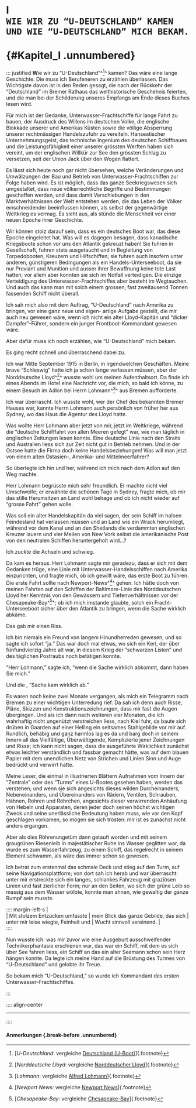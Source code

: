 # I&nbsp;<br />**`WIE WIR ZU “U-DEUTSCHLAND” KAMEN UND WIE “U-DEUTSCHLAND” MICH BEKAM.`**<br /><br /> {#Kapitel_I .unnumbered}

::: justified
**W**ie wir zu “U-Deutschland”^[^0001]^ kamen? Das wäre eine lange Geschichte.
Die muss ich Berufeneren zu erzählen überlassen. Das Wichtigste davon ist
in den Reden gesagt, die nach der Rückkehr der “Deutschland” im Bremer
Rathaus das welthistorische Geschehnis feierten, und die man bei der
Schilderung unseres Empfangs am Ende dieses Buches lesen wird.

Für mich ist der Gedanke, Unterwasser-Frachtschiffe für lange Fahrt zu
bauen, der Ausdruck des Willens im deutschen Volke, die englische Blokkade
unserer und Amerikas Küsten sowie die völlige Absperrung unserer
rechtmässigen Handelszufuhr zu vereiteln. Hanseatischer Unternehmungsgeist,
das technische Ingenium des deutschen Schiffbaues und die Leistungsfähigkeit
einer unserer grössten Werften haben sich vereint, um der englischen Willkür zur
See den grössten Schlag zu versetzen, seit der Union Jack über den Wogen flattert.

Es lässt sich heute noch gar nicht übersehen, welche Veränderungen und
Umwälzungen der Bau und Betrieb von Unterwasser-Frachtschiffen zur Folge
haben wird. Es ist möglich, dass das ganze Seekriegswesen sich umgestaltet,
dass neue völkerrechtliche Begriffe und Bestimmungen geschaffen werden, und
dass damit Verschiebungen in den Marktverhältnissen der Welt entstehen
werden, die das Leben der Völker eınschneidender beeinflussen können, als
selbst der gegenwärtige Weltkrieg es vermag. Es sieht aus, als stünde die
Menschheit vor einer neuen Epoche ihrer Geschichte.

Wir können stolz darauf sein, dass es ein deutsches Boot war, das diese
Epoche eingeleitet hat. Was will es dagegen besagen, dass kanadische
Kriegsboote schon vor uns den Atlantik gekreuzt haben! Sie fuhren in
Gesellschaft, fuhren stets ausgetaucht und in Begleitung von Torpedobooten,
Kreuzern und Hilfschiffen; sie fuhren auch insofern unter anderen, günstigeren
Bedingungen als ein Handels-Unterseeboot, da sie nur Proviant und Munition
und ausser ihrer Bewaffnung keine tote Last hatten; vor allem aber konnten sie
sich im Notfall verteidigen. Die einzige Verteidigung des Unterwasser-Frachtschiffes
aber besteht im Wegtauchen. Und auch das kann man mit solch einem
grossen, fast zweitausend Tonnen fassenden Schiff nicht überall.

Ich sah mich also mit dem Auftrag, “U-Deutschland” nach Amerika zu
bringen, vor eine ganz neue und eigen- artige Aufgabe gestellt, die mir auch
neu gewesen wäre, wenn ich nicht ein alter Lloyd-Kapitän und  “dicker Dampfer”-Führer,
sondern ein junger Frontboot-Kommandant gewesen wäre.

Aber dafür muss ich noch erzählen, wie “U-Deutschland” mich bekam.

Es ging recht schnell und überraschend dabei zu.

Ich war Mitte September 1915 in Berlin, in irgendwelchen Geschäften.
Meine brave “Schleswig” hatte ich ja schon lange verlassen müssen, aber der
Norddeutsche Lloyd^[^0002]^ wusste wohl um meinen Aufenthaltsort. Da finde ich
eines Abends im Hotel eine Nachricht vor, die mich, so bald ich könne, zu
einem Besuch im Adlon bei Herrn Lohmann^[^0003]^ aus Bremen aufforderte.

Ich war überrascht. Ich wusste wohl, wer der Chef des bekannten Bremer
Hauses war, kannte Herrn Lohmann auch persönlich von früher her aus
Sydney, wo das Haus die Agentur des Lloyd hatte.

Was wollte Herr Lohmann aber jetzt von mir, jetzt im Weltkriege, während
die “deutsche Schifffahrt von allen Meeren gefegt” war, wie man täglich in
englischen Zeitungen lesen konnte. Eine deutsche Linie nach den Straits
und Australien liess sich zur Zeit nicht gut in Betrieb nehmen. Und in der
Ostsee hatte die Firma doch keine Handelsbeziehungen! Was will man
jetzt von einem alten Ostasien-, Amerika- und Mittelmeerfahrer?

So überlegte ich hin und her, während ich mich nach dem Adlon auf den
Weg machte.

Herr Lohmann begrüsste mich sehr freundlich. Er machte nicht viel
Umschweife; er erwähnte die schönen Tage in Sydney, fragte mich, ob mir das stille
Herumsitzen an Land wohl behage und ob ich nicht wieder auf “grosse Fahrt”
gehen wolle.

Was soll ein alter Handelskapitän da viel sagen, der sein Schiff im halben
Feindesland hat verlassen müssen und an Land wie ein Wrack herumliegt,
während vor dem Kanal und an den Shetlands die verdammten englischen
Kreuzer lauern und vier Meilen von New Vork selbst die amerikanische
Post von den neutralen Schiffen heruntergeholt wird...?

Ich zuckte die Achseln und schwieg.

Da kam es heraus. Herr Lohmann sagte mir geradezu, dass er sich mit dem
Gedanken trüge, eine Linie mit Unterwasser-Handelsschiffen nach Amerika
einzurichten, und fragte mich, ob ich gewillt wäre, das erste Boot zu führen.
Die erste Fahrt sollte nach Newport-News^[^0004]^ gehen. Ich hätte doch von meinen
Fahrten auf den Schiffen der Baltimore-Linie des Norddeutschen Lloyd
her Kenntnis von den Gewässern und Tiefenverhältnissen vor der Chesapeake-Bay^[^0005]^;
ob ich mich imstande glaubte, solch ein Fracht-Unterseeboot
sicher über den Atlantik zu bringen, wenn die Sache wirklich abkäme.

Das gab mir einen Riss.

Ich bin niemals ein Freund von langem Hinundherreden gewesen, und so
sagte ich sofort  “ja.” Das war doch mal etwas, wo sich ein Kerl, der über
fünfundvierzig Jahre alt war, in diesem Krieg der “schwarzen Listen” und des
täglichen Postraubs noch betätigen konnte.

“Herr Lohmann,” sagte ich, “wenn die Sache wirklich abkommt, dann haben Sie mich.”

Und die , “Sache kam wirklich ab.”

Es waren noch keine zwei Monate vergangen, als mich ein Telegramm
nach Bremen zu einer wichtigen Unterredung rief. Da sah ich denn auch
Risse, Pläne, Skizzen und Konstruktionszeichnungen, dass mir fast die
Augen übergingen. Und als ich dann nach weiteren vier Monaten, die ich
wahrhaftig nicht ungenützt verstreichen liess, nach Kiel fuhr, da baute sich
drüben in Gaarden auf einer Helling ein seltsames Stahlgebilde vor mir auf.
Rundlich, behäbig und ganz harmlos lag es da und barg doch in seinem Innern
all das Vielfältige, Überwältigende, Komplizierte jener Zeichnungen
und Risse; ich kann nicht sagen, dass die ausgeführte Wirklichkeit zunächst
etwas leichter verständlich und fassbar gemacht hätte, was auf dem blauen
Papier mit dem unendlichen Netz von Strichen und Linien Sinn und Auge
bedrückt und verwirrt hatte.

Meine Leser, die einmal in illustrierten Blättern Aufnahmen vom Innern
der “Zentrale” oder des “Turms” eines U-Bootes gesehen haben, werden das
verstehen; und wenn sie sich angesichts dieses wilden Durcheinanders,
Nebeneinanders, und Übereinanders von Rädern, Ventilen, Schrauben, Hähnen,
Rohren und Röhrchen, angesichts dieser verwirrenden Anhäufung von
Hebeln und Apparaten, deren jeder doch seinen höchst wichtigen Zweck und
seine unerlässliche Bedeutung haben muss, wie vor den Kopf geschlagen
vorkamen, so mögen sie sich trösten: mir ist es zunächst nicht anders ergangen.

Aber als dies Röhrenungetüm dann getauft worden und mit seinem
graugrünen Riesenleib in majestätischer Ruhe ins Wasser geglitten war, da
wurde es zum Wasserfahrzeug, zu einem Schiff, das regelrecht in seinem
Element schwamm, als wäre das immer schon so gewesen.

Ich betrat zum erstenmal das schmale Deck und stieg auf den Turm, auf seine
Navigationsplattform; von dort sah ich herab und war überrascht: unter mir
erstreckte sich ein langes, schlankes Fahrzeug mit graziösen Linien und
fast zierlicher Form; nur an den Seiten, wo sich der grüne Leib
so massig aus dem Wasser wölbte, konnte man ahnen, wie
gewaltig der ganze Rumpf sein musste.

:::: margin-left-s
|        
|     Mit stolzem Entzücken umfasste
|     mein Blick das ganze Gebilde, das sich
|     unter mir leise wiegte, Feinheit und
|     Wucht sinnvoll vereinend.
| <br />
::::

Nun wusste ich: was mir zuvor wie eine Ausgeburt ausschweifender Technikerphantasie
erschienen war, das war ein Schiff, mit dem es sich über See fahren
liess, ein Schiff an das ein alter Seemann schon sein Herz hängen konnte.
Da legte ich meine Hand auf die
Brüstung des Turmes von “U-Deutschland” und gelobte ihr Treue.

So bekam mich “U-Deutschland,” so wurde ich Kommandant des ersten
Unterwasser-Frachtschiffes.



:::


:::: align-center
****
::::

#### **Anmerkungen** {.break-before .unnumbered}

[^0001]: [*U-Deutschland*: vergleiche [Deutschland (U-Boot)](https://de.wikipedia.org/wiki/Deutschland_(U-Boot))]{.footnote}

[^0002]: [*Norddeutsche Lloyd*: vergleiche [Norddeutscher Lloyd](https://de.wikipedia.org/wiki/Norddeutscher_Lloyd)]{.footnote}

[^0003]: [*Lohmann*: vergleiche [Alfred Lohmann](https://de.wikipedia.org/wiki/Alfred_Lohmann)]{.footnote}

[^0004]: [*Newport News*: vergleiche [Newport News](https://de.wikipedia.org/wiki/Newport_News)]{.footnote}

[^0005]: [*Chesapeake-Bay*: vergleiche [Chesapeake-Bay](https://de.wikipedia.org/wiki/Chesapeake_Bay)]{.footnote}
